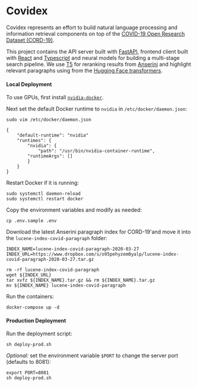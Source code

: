# Covidex

Covidex represents an effort to build natural language processing and information retrieval components on top of the [COVID-19 Open Research Dataset (CORD-19)](https://pages.semanticscholar.org/coronavirus-research).

This project contains the API server built with [FastAPI](https://fastapi.tiangolo.com), frontend client built with [React](https://reactjs.org) and [Typescript](https://www.typescriptlang.org/) and neural models for building a multi-stage search pipeline. We use [T5](https://github.com/google-research/text-to-text-transfer-transformer) for reranking results from [Anserini](https://github.com/castorini/anserini) and highlight relevant paragraphs using from the [Hugging Face transformers](https://github.com/huggingface/transformers).

#### Local Deployment

To use GPUs, first install [`nvidia-docker`](https://github.com/NVIDIA/nvidia-docker).

Next set the default Docker runtime to `nvidia` in `/etc/docker/daemon.json`:

```
sudo vim /etc/docker/daemon.json
```

```
{
    "default-runtime": "nvidia"
    "runtimes": {
        "nvidia": {
            "path": "/usr/bin/nvidia-container-runtime",
        "runtimeArgs": []
        }
    }
}
```

Restart Docker if it is running:

```
sudo systemctl daemon-reload
sudo systemctl restart docker
```

Copy the environment variables and modify as needed:
```
cp .env.sample .env
```

Download the latest Anserini paragraph index for CORD-19'and move it into the `lucene-index-covid-paragraph` folder:
```
INDEX_NAME=lucene-index-covid-paragraph-2020-03-27
INDEX_URL=https://www.dropbox.com/s/o95pehyzem0yalp/lucene-index-covid-paragraph-2020-03-27.tar.gz

rm -rf lucene-index-covid-paragraph
wget ${INDEX_URL}
tar xvfz ${INDEX_NAME}.tar.gz && rm ${INDEX_NAME}.tar.gz
mv ${INDEX_NAME} lucene-index-covid-paragraph
```

Run the containers:
```
docker-compose up -d
```

#### Production Deployment

Run the deployment script:
```
sh deploy-prod.sh
```

*Optional:* set the environment variable `$PORT` to change the server port (defaults to 8081):
```
export PORT=8081
sh deploy-prod.sh
```
